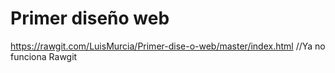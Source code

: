 # Primer diseño web
https://rawgit.com/LuisMurcia/Primer-dise-o-web/master/index.html
//Ya no funciona Rawgit
